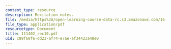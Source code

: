 ```yaml
---
content_type: resource
description: Recitation notes.
file: /media/https%3A/open-learning-course-data-rc.s3.amazonaws.com/16-050-thermal-energy-fall-2002/c89f60f6dd23af74e7aeaf34423a48e0_111402_rec10.pdf
file_type: application/pdf
resourcetype: Document
title: 111402_rec10.pdf
uid: c89f60f6-dd23-af74-e7ae-af34423a48e0
---
```

